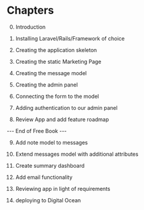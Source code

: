 # Chapters

0. Introduction

1. Installing Laravel/Rails/Framework of choice

2. Creating the application skeleton

3. Creating the static Marketing Page

4. Creating the message model

5. Creating the admin panel

6. Connecting the form to the model

7. Adding authentication to our admin panel

8. Review App and add feature roadmap

--- End of Free Book ---

9. Add note model to messages

10. Extend messages model with additional attributes

11. Create summary dashboard

12. Add email functionality

13. Reviewing app in light of requirements

14. deploying to Digital Ocean
